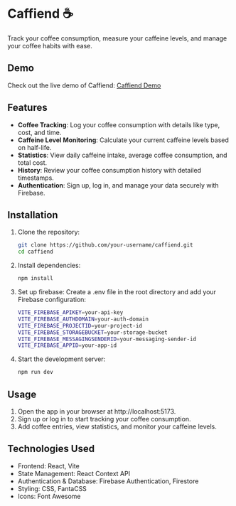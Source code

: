 # Caffiend ☕  
Track your coffee consumption, measure your caffeine levels, and manage your coffee habits with ease.

## Demo  
Check out the live demo of Caffiend: [Caffiend Demo](https://caffiend-kopi-tracker.vercel.app/)

## Features  
- **Coffee Tracking**: Log your coffee consumption with details like type, cost, and time.  
- **Caffeine Level Monitoring**: Calculate your current caffeine levels based on half-life.  
- **Statistics**: View daily caffeine intake, average coffee consumption, and total cost.  
- **History**: Review your coffee consumption history with detailed timestamps.  
- **Authentication**: Sign up, log in, and manage your data securely with Firebase.  

## Installation  
1. Clone the repository:  
   ```bash
   git clone https://github.com/your-username/caffiend.git
   cd caffiend
2. Install dependencies:
   ```bash
   npm install
3. Set up firebase:
   Create a .env file in the root directory and add your Firebase configuration:
   ```bash
   VITE_FIREBASE_APIKEY=your-api-key
   VITE_FIREBASE_AUTHDOMAIN=your-auth-domain
   VITE_FIREBASE_PROJECTID=your-project-id
   VITE_FIREBASE_STORAGEBUCKET=your-storage-bucket
   VITE_FIREBASE_MESSAGINGSENDERID=your-messaging-sender-id
   VITE_FIREBASE_APPID=your-app-id
4. Start the development server:
   ```bash
   npm run dev

## Usage
1. Open the app in your browser at http://localhost:5173.
2. Sign up or log in to start tracking your coffee consumption.
3. Add coffee entries, view statistics, and monitor your caffeine levels.
## Technologies Used
* Frontend: React, Vite
* State Management: React Context API
* Authentication & Database: Firebase Authentication, Firestore
* Styling: CSS, FantaCSS
* Icons: Font Awesome
